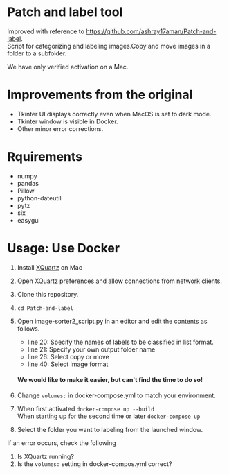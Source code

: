 # Patch and label tool
Improved with reference to https://github.com/ashray17aman/Patch-and-label.  
Script for categorizing and labeling images.Copy and move images in a folder to a subfolder.  

We have only verified activation on a Mac.

# Improvements from the original
- Tkinter UI displays correctly even when MacOS is set to dark mode.
- Tkinter window is visible in Docker.
- Other minor error corrections.

# Rquirements
- numpy
- pandas
- Pillow
- python-dateutil
- pytz
- six
- easygui

# Usage: Use Docker
1. Install [XQuartz](https://www.xquartz.org) on Mac
2. Open XQuartz preferences and allow connections from network clients.
3. Clone this repository.
4. `cd Patch-and-label`
5. Open image-sorter2_script.py in an editor and edit the contents as follows.
     - line 20: Specify the names of labels to be classified in list format.
     - line 21: Specify your own output folder name
     - line 26: Select copy or move
     - line 40: Select image format
     
     #### We would like to make it easier, but can't find the time to do so!
6. Change `volumes:` in docker-compose.yml to match your environment.  
7. When first activated `docker-compose up --build`  
When starting up for the second time or later `docker-compose up`  
8. Select the folder you want to labeling from the launched window.

If an error occurs, check the following
1. Is XQuartz running?
2. Is the `volumes:` setting in docker-compos.yml correct?


